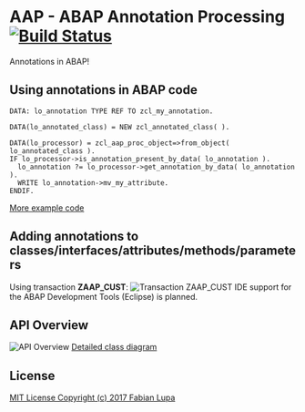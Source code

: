 # AAP - ABAP Annotation Processing [![Build Status](https://travis-ci.com/flaiker/abap-annotation-processing.svg?token=dqh3yJEMxtgMhb4syMRh&branch=master)](https://travis-ci.com/flaiker/abap-annotation-processing)
Annotations in ABAP!

## Using annotations in ABAP code
```abap
DATA: lo_annotation TYPE REF TO zcl_my_annotation.

DATA(lo_annotated_class) = NEW zcl_annotated_class( ).

DATA(lo_processor) = zcl_aap_proc_object=>from_object( lo_annotated_class ).
IF lo_processor->is_annotation_present_by_data( lo_annotation ).
  lo_annotation ?= lo_processor->get_annotation_by_data( lo_annotation ).
  WRITE lo_annotation->mv_my_attribute.
ENDIF.
```
[More example code](https://github.com/flaiker/abap-annotation-processing/tree/master/src/example)

## Adding annotations to classes/interfaces/attributes/methods/parameters
Using transaction **ZAAP_CUST**:
![Transaction ZAAP_CUST](https://github.com/flaiker/abap-annotation-processing/wiki/rendered/zaap_cust.PNG)
IDE support for the ABAP Development Tools (Eclipse) is planned.

## API Overview
![API Overview](https://github.com/flaiker/abap-annotation-processing/wiki/rendered/api-overview.png)
[Detailed class diagram](https://github.com/flaiker/abap-annotation-processing/wiki/rendered/api-detail.png)

## License
[MIT License Copyright (c) 2017 Fabian Lupa](LICENSE)
